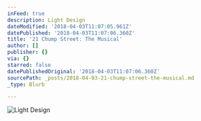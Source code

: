 ```yaml
---
inFeed: true
description: Light Design
dateModified: '2018-04-03T11:07:05.961Z'
datePublished: '2018-04-03T11:07:06.360Z'
title: '21 Chump Street: The Musical'
author: []
publisher: {}
via: {}
starred: false
datePublishedOriginal: '2018-04-03T11:07:06.360Z'
sourcePath: _posts/2018-04-03-21-chump-street-the-musical.md
_type: Blurb

---
```

![Light Design](https://the-grid-user-content.s3-us-west-2.amazonaws.com/08824f2f-f79a-481d-9376-530dd5fd4ddc.jpg)